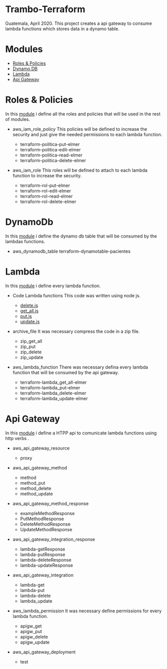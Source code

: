 # Trambo-Terraform
Guatemala, April 2020. This project creates a api gateway to consume lambda functions which stores data in a dynamo table.

# Modules
- [Roles & Policies](#roles-&-policies)
- [Dynamo DB](#dynamodb)
- [Lambda](#lambda)
- [Api Gateway](#api-gateway)

# Roles & Policies
In this [module](/modules/Rol/main.tf) i define all the roles and policies that will be used in the rest of modules.

- aws_iam_role_policy
This policies will be defined to increase the security and just give the needed permissions to each lambda function.
    - terraform-politica-put-elmer
    - terraform-politica-edit-elmer
    - terraform-politica-read-elmer
    - terraform-politica-delete-elmer

- aws_iam_role
This roles will be defined to attach to each lambda function to increase the security.
    - terraform-rol-put-elmer
    - terraform-rol-edit-elmer
    - terraform-rol-read-elmer
    - terraform-rol-delete-elmer

# DynamoDb
In this [module](/modules/Dynamo/main.tf) i define the dynamo db table that will be consumed by the lambdas functions.

- aws_dynamodb_table
    terraform-dynamotable-pacientes

# Lambda
In this [module](/modules/Lambda/main.tf) i define every lambda function.

- Code Lambda functions
This code was written using node js.
    - [delete.js](/modules/Lambda/delete.js)
    - [get_all.js](/modules/Lambda/get_all.js)
    - [put.js](/modules/Lambda/put.js)
    - [update.js](/modules/Lambda/update.js)

- archive_file
It was necessary compress the code in a zip file.
    - zip_get_all
    - zip_put
    - zip_delete
    - zip_update

- aws_lambda_function
There was necessary defina every lambda function that will be consumed by the api gateway.
    - terraform-lambda_get_all-elmer
    - terraform-lambda_put-elmer
    - terraform-lambda_delete-elmer
    - terraform-lambda_update-elmer

# Api Gateway
In this [module](/modules/Lambda/main.tf) i define a HTPP api to comunicate lambda functions using http verbs .

- aws_api_gateway_resource
    - proxy

- aws_api_gateway_method
    - method
    - method_put
    - method_delete
    - method_update

- aws_api_gateway_method_response
    - exampleMethodResponse
    - PutMethodResponse
    - DeleteMethodResponse
    - UpdateMethodResponse

- aws_api_gateway_integration_response
    - lambda-getResponse
    - lambda-putResponse
    - lambda-deleteResponse
    - lambda-updateResponse

- aws_api_gateway_integration
    - lambda-get
    - lambda-put
    - lambda-delete
    - lambda_update

- aws_lambda_permission
It was necessary define permissions for every lambda function.
    - apigw_get
    - apigw_put
    - apigw_delete
    - apigw_update

- aws_api_gateway_deployment
    - test